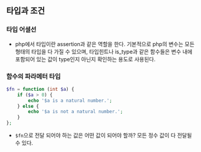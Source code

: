 ## 타입과 조건

### 타입 어셜선
- php에서 타입이란 assertion과 같은 역할을 한다. 기본적으로 php의 변수는 모든 형태의 타입을 다 가질 수 있으며, 타입힌트나 is_type과 같은 함수들은 변수 내에 포함되어 있는 값이 type인지 아닌지 확인하는 용도로 사용된다.

### 함수의 파라메터 타입
```php
$fn = function (int $a) {
    if ($a > 0) {
        echo '$a is a natural number.';
    } else {
        echo '$a is not a natural number.';
    }
};
```
- `$fn`으로 전달 되어야 하는 값은 어떤 값이 되어야 할까? 모든 정수 값이 다 전달될 수 있다.
